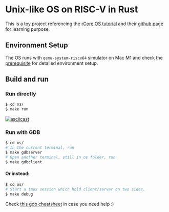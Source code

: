 # Unix-like OS on RISC-V in Rust

This is a toy project referencing the [rCore OS tutorial](https://rcore-os.cn/rCore-Tutorial-Book-v3/) and their [github page](https://github.com/rcore-os/rCore-Tutorial-v3) for learning purpose.

## Environment Setup
The OS runs with `qemu-system-riscv64` simulator on Mac M1 and check the [prerequisite](https://github.com/rcore-os/rCore-Tutorial-v3#prerequisites) for detailed environment setup.

## Build and run
### Run directly 
```bash
$ cd os/
$ make run
```
[![asciicast](https://asciinema.org/a/63amL5TRnLvmzG7dxxHKmIkWH.svg)](https://asciinema.org/a/63amL5TRnLvmzG7dxxHKmIkWH)
### Run with GDB
```bash
$ cd os/
# In the current terminal, run
$ make gdbserver
# Open another terminal, still in os folder, run
$ make gdbclient
```
#### Or instead:
```bash
$ cd os/
# Start a tmux session which hold client/server on two sides.
$ make debug
```
Check [this gdb cheatsheet](docs/gdb_cheatsheet.md) in case you need help :)